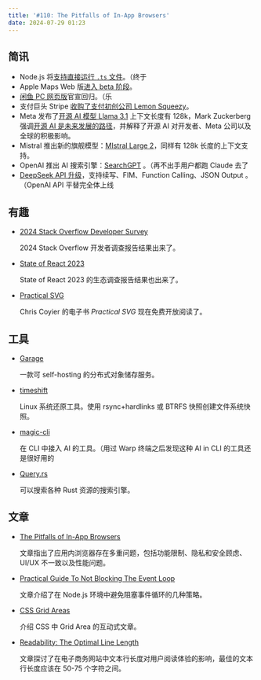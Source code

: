 ```yaml
---
title: '#110: The Pitfalls of In-App Browsers'
date: 2024-07-29 01:23
---
```




## 简讯

- Node.js 将[支持直接运行 `.ts` 文件](https://github.com/nodejs/node/pull/53725)。（终于
- Apple Maps Web 版[进入 beta 阶段](https://www.apple.com/newsroom/2024/07/apple-maps-on-the-web-launches-in-beta/)。
- [闲鱼 PC 网页版](https://2.taobao.com/)官宣回归。（乐
- 支付巨头 Stripe [收购了支付初创公司 Lemon Squeezy](https://www.lemonsqueezy.com/blog/stripe-acquires-lemon-squeezy)。
- Meta 发布了[开源 AI 模型 Llama 3.1](https://ai.meta.com/blog/meta-llama-3-1) 上下文长度有 128k，Mark Zuckerberg 强调[开源 AI 是未来发展的路径](https://about.fb.com/news/2024/07/open-source-ai-is-the-path-forward/)，并解释了开源 AI 对开发者、Meta 公司以及全球的积极影响。
- Mistral 推出新的旗舰模型：[MIstral Large 2](https://mistral.ai/news/mistral-large-2407)，同样有 128k 长度的上下文支持。
- OpenAI 推出 AI 搜索引擎：[SearchGPT](https://chatgpt.com/search) 。（再不出手用户都跑 Claude 去了
- [DeepSeek API 升级](https://mp.weixin.qq.com/s/7j9chWmUBl3hNtftjbcuMQ)，支持续写、FIM、Function Calling、JSON Output 。（OpenAI API 平替完全体上线

## 有趣

- [2024 Stack Overflow Developer Survey](https://survey.stackoverflow.co/2024/)
  
    2024 Stack Overflow 开发者调查报告结果出来了。
    
- [State of React 2023](https://2023.stateofreact.com/en-US/)
  
    State of React 2023 的生态调查报告结果也出来了。
    
- [Practical SVG](https://practical-svg.chriscoyier.net/)
  
    Chris Coyier 的电子书 *Practical SVG* 现在免费开放阅读了。
    

## 工具

- [Garage](https://garagehq.deuxfleurs.fr/)
  
    一款可 self-hosting 的分布式对象储存服务。
    
- [timeshift](https://github.com/linuxmint/timeshift)
  
    Linux 系统还原工具。使用 rsync+hardlinks 或 BTRFS 快照创建文件系统快照。
    
- [magic-cli](https://github.com/guywaldman/magic-cli)
  
    在 CLI 中接入 AI 的工具。（用过 Warp 终端之后发现这种 AI in CLI 的工具还是很好用的
    
- [Query.rs](https://query.rs/)
  
    可以搜索各种 Rust 资源的搜索引擎。
    

## 文章

- [The Pitfalls of In-App Browsers](https://frontendmasters.com/blog/the-pitfalls-of-in-app-browsers/)
  
    文章指出了应用内浏览器存在多重问题，包括功能限制、隐私和安全顾虑、UI/UX 不一致以及性能问题。
    
- [Practical Guide To Not Blocking The Event Loop](https://www.bbss.dev/posts/eventloop/)
  
    文章介绍了在 Node.js 环境中避免阻塞事件循环的几种策略。
    
- [CSS Grid Areas](https://ishadeed.com/article/css-grid-area/)
  
    介绍 CSS 中 Grid Area 的互动式文章。
    
- [Readability: The Optimal Line Length](https://baymard.com/blog/line-length-readability)
  
    文章探讨了在电子商务网站中文本行长度对用户阅读体验的影响，最佳的文本行长度应该在 50-75 个字符之间。